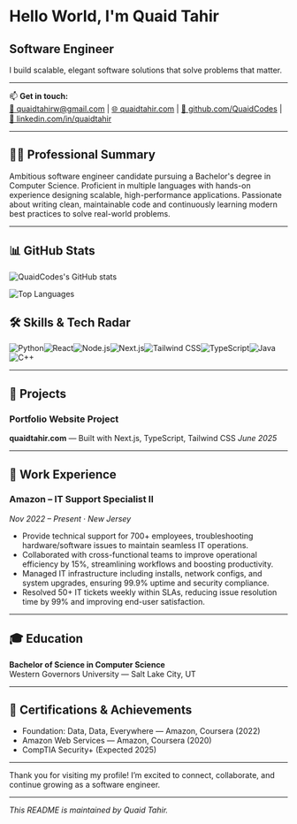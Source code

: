 # Hello World, I'm Quaid Tahir

## Software Engineer

I build scalable, elegant software solutions that solve problems that matter.

---

📫 **Get in touch:**  
[📧 quaidtahirw@gmail.com](mailto:quaidtahirw@gmail.com) | [🌐 quaidtahir.com](https://quaidtahir.com) | [🐙 github.com/QuaidCodes](https://github.com/QuaidCodes) | [💼 linkedin.com/in/quaidtahir](https://linkedin.com/in/quaidtahir)

---

## 👨‍💻 Professional Summary

Ambitious software engineer candidate pursuing a Bachelor's degree in Computer Science. Proficient in multiple languages with hands-on experience designing scalable, high-performance applications. Passionate about writing clean, maintainable code and continuously learning modern best practices to solve real-world problems.

---
## 📊 GitHub Stats

![QuaidCodes's GitHub stats](https://github-readme-stats.vercel.app/api?username=QuaidCodes&show_icons=true&theme=github_dark)

![Top Languages](https://github-readme-stats.vercel.app/api/top-langs/?username=QuaidCodes&layout=compact&theme=github_dark)

## 🛠 Skills & Tech Radar

![Python](https://img.shields.io/badge/Python-3776AB?style=for-the-badge&logo=python&logoColor=white)![React](https://img.shields.io/badge/React-61DAFB?style=for-the-badge&logo=react&logoColor=black)![Node.js](https://img.shields.io/badge/Node.js-339933?style=for-the-badge&logo=nodedotjs&logoColor=white)![Next.js](https://img.shields.io/badge/Next.js-000000?style=for-the-badge&logo=nextdotjs&logoColor=white)![Tailwind CSS](https://img.shields.io/badge/Tailwind_CSS-06B6D4?style=for-the-badge&logo=tailwind-css&logoColor=white)![TypeScript](https://img.shields.io/badge/TypeScript-3178C6?style=for-the-badge&logo=typescript&logoColor=white)![Java](https://img.shields.io/badge/Java-007396?style=for-the-badge&logo=java&logoColor=white)![C++](https://img.shields.io/badge/C++-00599C?style=for-the-badge&logo=cplusplus&logoColor=white)

---

## 🚀 Projects

### Portfolio Website Project  
**quaidtahir.com** — Built with Next.js, TypeScript, Tailwind CSS
*June 2025*

---

## 💼 Work Experience

### Amazon – IT Support Specialist II  
*Nov 2022 – Present · New Jersey*

- Provide technical support for 700+ employees, troubleshooting hardware/software issues to maintain seamless IT operations.  
- Collaborated with cross-functional teams to improve operational efficiency by 15%, streamlining workflows and boosting productivity.  
- Managed IT infrastructure including installs, network configs, and system upgrades, ensuring 99.9% uptime and security compliance.  
- Resolved 50+ IT tickets weekly within SLAs, reducing issue resolution time by 99% and improving end-user satisfaction.

---

## 🎓 Education

**Bachelor of Science in Computer Science**  
Western Governors University — Salt Lake City, UT

---

## 📜 Certifications & Achievements

- Foundation: Data, Data, Everywhere — Amazon, Coursera (2022)  
- Amazon Web Services — Amazon, Coursera (2020)  
- CompTIA Security+ (Expected 2025)

---

Thank you for visiting my profile! I’m excited to connect, collaborate, and continue growing as a software engineer.

---

*This README is maintained by Quaid Tahir.*
